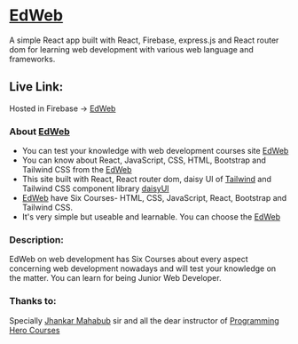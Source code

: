 # [EdWeb](https://ed-web-66e5b.web.app/)

A simple React app built with React, Firebase, express.js and React router dom for learning web development with various web language and frameworks.

## Live Link:

Hosted in Firebase -> [EdWeb](https://ed-web-66e5b.web.app/)

### About [EdWeb](https://ed-web-66e5b.web.app/)
* You can test your knowledge with web development courses site [EdWeb](https://ed-web-66e5b.web.app/)
* You can know about React, JavaScript, CSS, HTML, Bootstrap and Tailwind CSS from the [EdWeb](https://ed-web-66e5b.web.app/)
* This site built with React, React router dom, daisy UI of [Tailwind](https://tailwindcss.com/) and Tailwind CSS component library
  [daisyUI](https://daisyui.com/)
* [EdWeb](https://ed-web-66e5b.web.app/) have Six Courses- HTML, CSS, JavaScript, React, Bootstrap and Tailwind CSS.
* It's very simple but useable and learnable. You can choose the [EdWeb](https://ed-web-66e5b.web.app/)

### Description:
EdWeb on web development has Six Courses about every aspect concerning web development nowadays and will test your knowledge on the matter. You can learn for being Junior Web Developer.

### Thanks to:
Specially [Jhankar Mahabub](https://www.facebook.com/JhankarMahbub) sir and all the dear instructor of [Programming Hero Courses](https://web.programming-hero.com/)
